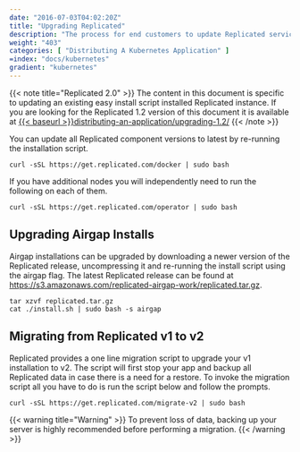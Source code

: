```yaml
---
date: "2016-07-03T04:02:20Z"
title: "Upgrading Replicated"
description: "The process for end customers to update Replicated services to access the latest improvements to the underlying system since their installation."
weight: "403"
categories: [ "Distributing A Kubernetes Application" ]
=index: "docs/kubernetes"
gradient: "kubernetes"
---
```


{{< note title="Replicated 2.0" >}}
The content in this document is specific to updating an existing easy install script installed
Replicated instance. If you are looking for the
Replicated 1.2 version of this document it is available at
<a href="/docs/distributing-an-application/upgrading-1.2/">{{< baseurl >}}distributing-an-application/upgrading-1.2/</a>
{{< /note >}}

You can update all Replicated component versions to latest by re-running the installation
script.

```shell
curl -sSL https://get.replicated.com/docker | sudo bash
```

If you have additional nodes you will independently need to run the following on each of them.

```shell
curl -sSL https://get.replicated.com/operator | sudo bash
```

## Upgrading Airgap Installs
Airgap installations can be upgraded by downloading a newer version of the Replicated release, uncompressing it and re-running the install script using the airgap flag.  The latest Replicated release can be found at https://s3.amazonaws.com/replicated-airgap-work/replicated.tar.gz.

```shell
tar xzvf replicated.tar.gz
cat ./install.sh | sudo bash -s airgap
```


## Migrating from Replicated v1 to v2
Replicated provides a one line migration script to upgrade your v1 installation to v2. The script will first stop your app
and backup all Replicated data in case there is a need for a restore. To invoke the migration script all you have to do
is run the script below and follow the prompts.

```shell
curl -sSL https://get.replicated.com/migrate-v2 | sudo bash
```

{{< warning title="Warning" >}}
To prevent loss of data, backing up your server is highly recommended before performing a migration.
{{< /warning >}}